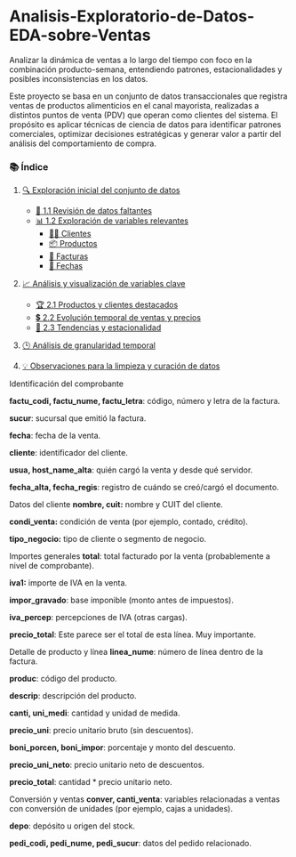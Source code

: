 # Analisis-Exploratorio-de-Datos-EDA-sobre-Ventas
Analizar la dinámica de ventas a lo largo del tiempo con foco en la combinación producto-semana, entendiendo patrones, estacionalidades y posibles inconsistencias en los datos.

Este proyecto se basa en un conjunto de datos transaccionales que registra ventas de productos alimenticios en el canal mayorista, realizadas a distintos puntos de venta (PDV) que operan como clientes del sistema. El propósito es aplicar técnicas de ciencia de datos para identificar patrones comerciales, optimizar decisiones estratégicas y generar valor a partir del análisis del comportamiento de compra.

### 📚 Índice

1. [🔍 Exploración inicial del conjunto de datos](#-1-exploración-inicial-del-conjunto-de-datos)    
    - [🔧 1.1 Revisión de datos faltantes](#11-revisión-de-datos-faltantes)  
    - [📊 1.2 Exploración de variables relevantes](#-12-exploración-de-variables-relevantes)  
        - [🧑‍💼 Clientes](#clientes)  
        - [📦 Productos](#productos)  
        - [🧾 Facturas](#facturas)  
        - [📅 Fechas](#fechas)  

2. [📈 Análisis y visualización de variables clave](#2-análisis-y-visualización-de-variables-clave)  
    - [🏆 2.1 Productos y clientes destacados](#21-productos-y-clientes-destacados)  
    - [💲 2.2 Evolución temporal de ventas y precios](#22-evolución-temporal-de-ventas-y-precios)  
    - [📆 2.3 Tendencias y estacionalidad](#23-tendencias-y-estacionalidad)  

3. [🕒 Análisis de granularidad temporal](#3-análisis-de-granularidad-temporal)  

4. [💡 Observaciones para la limpieza y curación de datos](#4-hallazgos-y-observaciones-relevantes)


Identificación del comprobante

**factu_codi, factu_nume, factu_letra**: código, número y letra de la factura.

**sucur**: sucursal que emitió la factura.

**fecha**: fecha de la venta.

**cliente**: identificador del cliente.

**usua, host_name_alta**: quién cargó la venta y desde qué servidor.

**fecha_alta, fecha_regis**: registro de cuándo se creó/cargó el documento.

Datos del cliente
**nombre, cuit:** nombre y CUIT del cliente.

**condi_venta:** condición de venta (por ejemplo, contado, crédito).

**tipo_negocio:** tipo de cliente o segmento de negocio.

Importes generales
**total**: total facturado por la venta (probablemente a nivel de comprobante).

**iva1:** importe de IVA en la venta.

**impor_gravado**: base imponible (monto antes de impuestos).

**iva_percep**: percepciones de IVA (otras cargas).

**precio_total**: Este parece ser el total de esta línea. Muy importante.

Detalle de producto y línea
**linea_nume**: número de línea dentro de la factura.

**produc**: código del producto.

**descrip**: descripción del producto.

**canti, uni_medi**: cantidad y unidad de medida.

**precio_uni**: precio unitario bruto (sin descuentos).

**boni_porcen, boni_impor**: porcentaje y monto del descuento.

**precio_uni_neto**: precio unitario neto de descuentos.

**precio_total**: cantidad * precio unitario neto.

Conversión y ventas
**conver, canti_venta**: variables relacionadas a ventas con conversión de unidades (por ejemplo, cajas a unidades).

**depo**: depósito u origen del stock.

**pedi_codi, pedi_nume, pedi_sucur**: datos del pedido relacionado.
